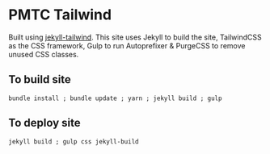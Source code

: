 # PMTC Tailwind
Built using [jekyll-tailwind](https://github.com/taylorbryant/tailwind-jekyll).
This site uses Jekyll to build the site, TailwindCSS as the CSS framework, Gulp to run Autoprefixer & PurgeCSS to remove unused CSS classes.

## To build site
`bundle install ; bundle update ; yarn ; jekyll build ; gulp`

## To deploy site
`jekyll build ; gulp css jekyll-build`
